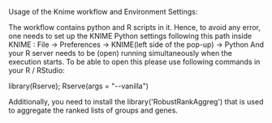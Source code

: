Usage of the Knime workflow and Environment Settings:

The workflow contains python and R scripts in it. Hence, to avoid any error, one needs to set up the KNIME Python settings following this path inside KNIME :
File -> Preferences -> KNIME(left side of the pop-up) -> Python
And your R server needs to be (open) running simultaneously when the execution starts. To be able to open this please use following commands in your R / RStudio:

library(Rserve);
Rserve(args = "--vanilla")

Additionally, you need to install the library('RobustRankAggreg') that is used to aggregate the ranked lists of groups and genes.
